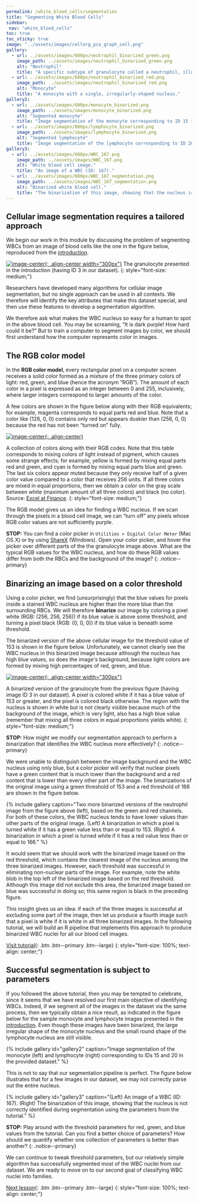 ```yaml
---
permalink: /white_blood_cells/segmentation
title: "Segmenting White Blood Cells"
sidebar:
 nav: "white_blood_cells"
toc: true
toc_sticky: true
image: "../assets/images/cellorg_pca_graph_cell.png"
gallery:
  - url: ../assets/images/600px/neutrophil_binarized_green.png
    image_path: ../assets/images/neutrophil_binarized_green.png
    alt: "Neutrophil"
    title: "A specific subtype of granulocyte called a neutrophil, illustrating the multilobular structure of this WBC family."
  - url: ../assets/images/600px/neutrophil_binarized_red.png
    image_path: ../assets/images/neutrophil_binarized_red.png
    alt: "Monocyte"
    title: "A monocyte with a single, irregularly-shaped nucleus."
gallery2:
  - url: ../assets/images/600px/monocyte_binarized.png
    image_path: ../assets/images/monocyte_binarized.png
    alt: "Segmented monocyte"
    title: "Image segmentation of the monocyte corresponding to ID 15 in the provided dataset."
  - url: ../assets/images/600px/lymphocyte_binarized.png
    image_path: ../assets/images/lymphocyte_binarized.png
    alt: "Segmented lymphocyte"
    title: "Image segmentation of the lymphocyte corresponding to ID 20 in the provided dataset."
gallery3:
  - url: ../assets/images/600px/WBC_167.png
    image_path: ../assets/images/WBC_167.png
    alt: "White blood cell image."
    title: "An image of a WBC (ID: 167)."
  - url: ../assets/images/600px/WBC_167_segmentation.png
    image_path: ../assets/images/WBC_167_segmentation.png
    alt: "Binarized white blood cell."
    title: "The binarization of this image, showing that the nucleus is not correctly identified during segmentation using the parameters from the tutorial."
---
```


## Cellular image segmentation requires a tailored approach

We begin our work in this module by discussing the problem of segmenting WBCs from an image of blood cells like the one in the figure below, reproduced from the [introduction](home).

[![image-center](../assets/images/600px/neutrophil.png){: .align-center width="300px"}](../assets/images/neutrophil.png)
The granulocyte presented in the introduction (having ID 3 in our dataset).
{: style="font-size: medium;"}

Researchers have developed many algorithms for cellular image segmentation, but no single approach can be used in all contexts. We therefore will identify the key attributes that make this dataset special, and then use these features to develop a segmentation algorithm.

We therefore ask what makes the WBC nucleus so easy for a human to spot in the above blood cell. You may be screaming, “It is dark purple! How hard could it be?” But to train a computer to segment images by color, we should first understand how the computer represents color in images.

## The RGB color model

In the **RGB color model**, every rectangular pixel on a computer screen receives a solid color formed as a mixture of the three primary colors of light: red, green, and blue (hence the acronym “RGB”). The amount of each color in a pixel is expressed as an integer between 0 and 255, inclusively, where larger integers correspond to larger amounts of the color.

A few colors are shown in the figure below along with their RGB equivalents; for example, magenta corresponds to equal parts red and blue. Note that a color like (128, 0, 0) contains only red but appears duskier than (256, 0, 0) because the red has not been “turned on” fully.

[![image-center](../assets/images/600px/RGB_color_chart.png){: .align-center}](../assets/images/RGB_color_chart.png)

A collection of colors along with their RGB codes. Note that this table corresponds to mixing colors of light instead of pigment, which causes some strange effects; for example, yellow is formed by mixing equal parts red and green, and cyan is formed by mixing equal parts blue and green. The last six colors appear muted because they only receive half of a given color value compared to a color that receives 256 units. If all three colors are mixed in equal proportions, then we obtain a color on the gray scale between white (maximum amount of all three colors) and black (no color). Source: <a href="https://excelatfinance.com/xlf/xlf-colors-1.php" target="_blank">Excel at Finance</a>.
{: style="font-size: medium;"}

The RGB model gives us an idea for finding a WBC nucleus. If we scan through the pixels in a blood cell image, we can “turn off” any pixels whose RGB color values are not sufficiently purple.

**STOP:** You can find a color picker in `Utilities > Digital Color Meter` (Mac OS X) or by using <a href="https://getsharex.com" target="_blank">ShareX</a> (Windows). Open your color picker, and hover the picker over different parts of the the granulocyte image above. What are the typical RGB values for the WBC nucleus, and how do these RGB values differ from both the RBCs and the background of the image?
{: .notice--primary}

## Binarizing an image based on a color threshold

Using a color picker, we find (unsurprisingly) that the blue values for pixels inside a stained WBC nucleus are higher than the more blue than the surrounding RBCs. We will therefore **binarize** our image by coloring a pixel white (RGB: (256, 256, 256)) if its blue value is above some threshold, and turning a pixel black (RGB: (0, 0, 0)) if its blue value is beneath some threshold.

The binarized version of the above cellular image for the threshold value of 153 is shown in the figure below. Unfortunately, we cannot clearly see the WBC nucleus in this binarized image because although the nucleus has high blue values, so does the image's background, because light colors are formed by mixing high percentages of red, green, and blue.

[![image-center](../assets/images/600px/neutrophil_binarized_blue.png){: .align-center width="300px"}](../assets/images/neutrophil_binarized_blue.png)

A binarized version of the granulocyte from the previous figure (having image ID 3 in our dataset). A pixel is colored white if it has a blue value of 153 or greater, and the pixel is colored black otherwise. The region with the nucleus is shown in white but is not clearly visible because much of the background of the image, which is very light, also has a high blue value (remember that mixing all three colors in equal proportions yields white).
{: style="font-size: medium;"}

**STOP:** How might we modify our segmentation approach to perform a binarization that identifies the WBC nucleus more effectively?
{: .notice--primary}

We were unable to distinguish between the image background and the WBC nucleus using only blue, but a color picker will verify that nuclear pixels have a green content that is much lower than the background and a red content that is lower than every other part of the image. The binarizations of the original image using a green threshold of 153 and a red threshold of 166 are shown in the figure below.

{% include gallery caption="Two more binarized versions of the neutrophil image from the figure above (left), based on the green and red channels. For both of these colors, the WBC nucleus tends to have lower values than other parts of the original image. (Left) A binarization in which a pixel is turned white if it has a green value less than or equal to 153. (Right) A binarization in which a pixel is turned white if it has a red value less than or equal to 166." %}

It would seem that we should work with the binarized image based on the red threshold, which contains the clearest image of the nucleus among the three binarized images. However, each threshold was successful in eliminating non-nuclear parts of the image. For example, note the white blob in the top left of the binarized image based on the red threshold. Although this image did not exclude this area, the binarized image based on blue was successful in doing so; this same region is black in the preceding figure.

This insight gives us an idea: if each of the three images is successful at excluding some part of the image, then let us produce a fourth image such that a pixel is white if it is white in all three binarized images. In the following tutorial, we will build an R pipeline that implements this approach to produce binarized WBC nuclei for all our blood cell images.

[Visit tutorial](tutorial_nuclear_segmentation){: .btn .btn--primary .btn--large}
{: style="font-size: 100%; text-align: center;"}

## Successful segmentation is subject to parameters

If you followed the above tutorial, then you may be tempted to celebrate, since it seems that we have resolved our first main objective of identifying WBCs. Indeed, if we segment all of the images in the dataset via the same process, then we typically obtain a nice result, as indicated in the figure below for the sample monocyte and lymphocyte images presented in the [introduction](home). Even though these images have been binarized, the large irregular shape of the monocyte nucleus and the small round shape of the lymphocyte nucleus are still visible.

{% include gallery id="gallery2" caption="Image segmentation of the monocyte (left) and lymphocyte (right) corresponding to IDs 15 and 20 in the provided dataset." %}

This is not to say that our segmentation pipeline is perfect. The figure below illustrates that for a few images in our dataset, we may not correctly parse out the entire nucleus.

{% include gallery id="gallery3" caption="(Left) An image of a WBC (ID: 167). (Right) The binarization of this image, showing that the nucleus is not correctly identified during segmentation using the parameters from the tutorial." %}

**STOP:** Play around with the threshold parameters for red, green, and blue values from the tutorial. Can you find a better choice of parameters? How should we quantify whether one collection of parameters is better than another?
{: .notice--primary}

We can continue to tweak threshold parameters, but our relatively simple algorithm has successfully segmented most of the WBC nuclei from our dataset. We are ready to move on to our second goal of classifying WBC nuclei into families.

[Next lesson](classification){: .btn .btn--primary .btn--large}
{: style="font-size: 100%; text-align: center;"}
